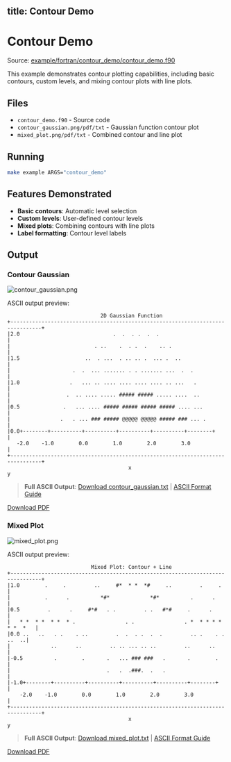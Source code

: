 title: Contour Demo
---

# Contour Demo

Source: [example/fortran/contour_demo/contour_demo.f90](../../example/fortran/contour_demo/contour_demo.f90)

This example demonstrates contour plotting capabilities, including basic contours, custom levels, and mixing contour plots with line plots.

## Files

- `contour_demo.f90` - Source code
- `contour_gaussian.png/pdf/txt` - Gaussian function contour plot
- `mixed_plot.png/pdf/txt` - Combined contour and line plot

## Running

```bash
make example ARGS="contour_demo"
```

## Features Demonstrated

- **Basic contours**: Automatic level selection
- **Custom levels**: User-defined contour levels
- **Mixed plots**: Combining contours with line plots
- **Label formatting**: Contour level labels

## Output

### Contour Gaussian

![contour_gaussian.png](../../output/example/fortran/contour_demo/contour_gaussian.png)

ASCII output preview:
```
                              2D Gaussian Function
+--------------------------------------------------------------------------------+
|2.0                              .  .  . .  .  .                                |
|                           . ..    .  . .  .    .. .                           |
|1.5                     ..  . ...  . .. .. .  ... .  ..                        |
|                    .  .  ... ....... . . ....... ...  .  .                    |
|1.0                .   ... .. .... .... .... .... .. ...   .                   |
|                  .  .. .... ..... ##### ##### ..... ....  ..                  |
|0.5              .   ... .... ##### ##### ##### ##### .... ...                 |
|                .   . ... ### ##### @@@@@ @@@@@ ##### ### ... .                |
|0.0+--------+----------+----------+----------+----------+--------+             |
   -2.0    -1.0        0.0        1.0        2.0        3.0                    |
+--------------------------------------------------------------------------------+
                                       x
y
```

> **Full ASCII Output**: [Download contour_gaussian.txt](../../output/example/fortran/contour_demo/contour_gaussian.txt) | [ASCII Format Guide](../ascii_output_format.md)

[Download PDF](../../output/example/fortran/contour_demo/contour_gaussian.pdf)

### Mixed Plot

![mixed_plot.png](../../output/example/fortran/contour_demo/mixed_plot.png)

ASCII output preview:
```
                           Mixed Plot: Contour + Line
+--------------------------------------------------------------------------------+
|1.0        .     .         ..     #*  * *  *#     ..         .     .           |
|           .      .          *#*             *#*          .      .             |
|0.5         .      .     #*#   . .         . .   #*#     .      .              |
|   * *  * *  * *  * .                . .                . *  * * * *  * *  *   |
|0.0 ..   ..   . .    . ..         .  .  . .  .  .         .. .    . .   ..  ..|
|             ..      ..         .. .. ... .. ..         ..      ..             |
|-0.5          .        .       .   ... ### ###   .       .        .            |
|                               .   .  .###.  .   .                             |
|-1.0+--------+----------+----------+----------+----------+--------+            |
    -2.0    -1.0        0.0        1.0        2.0        3.0                   |
+--------------------------------------------------------------------------------+
                                       x
y
```

> **Full ASCII Output**: [Download mixed_plot.txt](../../output/example/fortran/contour_demo/mixed_plot.txt) | [ASCII Format Guide](../ascii_output_format.md)

[Download PDF](../../output/example/fortran/contour_demo/mixed_plot.pdf)

